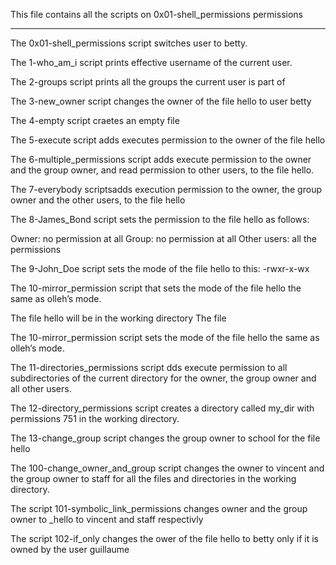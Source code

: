 This file contains all the scripts on 0x01-shell_permissions permissions
************************************************************************
The 0x01-shell_permissions script switches user to betty.

The 1-who_am_i script prints effective username of the current user.

The 2-groups script prints all the groups the current user is part of

The 3-new_owner script changes the owner of the file hello to user betty

The 4-empty script craetes an empty file

The 5-execute script adds executes permission to the owner of the file hello

The 6-multiple_permissions script adds execute permission to the owner and the group owner, and read permission to other users, to the file hello.

The 7-everybody scriptsadds execution permission to the owner, the group owner and the other users, to the file hello

The 8-James_Bond script sets the permission to the file hello as follows:

Owner: no permission at all
Group: no permission at all
Other users: all the permissions

The 9-John_Doe script sets the mode of the file hello to this:
-rwxr-x-wx

The 10-mirror_permission script that sets the mode of the file hello the same as olleh’s mode.

The file hello will be in the working directory
The file

The 10-mirror_permission script sets the mode of the file hello the same as olleh’s mode.

The 11-directories_permissions script dds execute permission to all subdirectories of the current directory for the owner, the group owner and all other users.



The 12-directory_permissions  script creates a directory called my_dir with permissions 751 in the working directory.

The 13-change_group script changes the group owner to school for the file hello


The 100-change_owner_and_group script changes the owner to vincent and the group owner to staff for all the files and directories in the working directory.

The script 101-symbolic_link_permissions changes owner and the group owner to _hello to vincent and staff respectivly

The script 102-if_only changes the ower of the file hello to betty only if it is owned by the user guillaume
